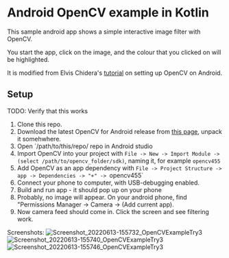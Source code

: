 # Android OpenCV example in Kotlin

This sample android app shows a simple interactive image filter with OpenCV.  

You start the app, click on the image, and the colour that you clicked on will be highlighted.

It is modified from Elvis Chidera's [tutorial]([url](https://medium.com/android-news/a-beginners-guide-to-setting-up-opencv-android-library-on-android-studio-19794e220f3c)) on setting up OpenCV on Android.


## Setup

TODO: Verify that this works

1) Clone this repo.
2) Download the latest OpenCV for Android release from [this page]([url](https://opencv.org/releases/)), unpack it somehwhere.
3) Open `/path/to/this/repo/ repo in Android studio
4) Import OpenCV into your project with `File -> New -> Import Module -> (select /path/to/opencv_folder/sdk)`, naming it, for example `opencv455`
5) Add OpenCV as an app dependency with `File -> Project Structure -> app -> Dependencies -> "+" -> `opencv455`
6) Connect your phone to computer, with USB-debugging enabled. 
7) Build and run app - it should pop up on your phone
8) Probably, no image will appear.  On your android phone, find "Permissions Manager -> Camera -> (Add current app).
9) Now camera feed should come in.  Click the screen and see filtering work.

Screenshots: 
![Screenshot_20220613-155732_OpenCVExampleTry3](https://user-images.githubusercontent.com/1148799/173461136-45405b69-e731-4243-858d-230bdbc802ed.jpg)
![Screenshot_20220613-155740_OpenCVExampleTry3](https://user-images.githubusercontent.com/1148799/173461234-b9b9d6e6-77c6-429d-9491-a619d8216ff3.jpg)
![Screenshot_20220613-155746_OpenCVExampleTry3](https://user-images.githubusercontent.com/1148799/173461239-083408cb-0b1a-4728-9150-36bdd6563177.jpg)

